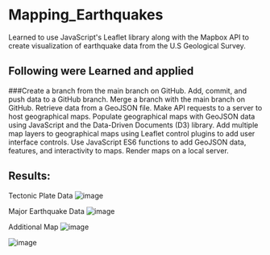# Mapping_Earthquakes
Learned to use JavaScript's Leaflet library along with the Mapbox API to create visualization of earthquake data from the U.S Geological Survey.

## Following were Learned and applied
###Create a branch from the main branch on GitHub.
Add, commit, and push data to a GitHub branch.
Merge a branch with the main branch on GitHub.
Retrieve data from a GeoJSON file.
Make API requests to a server to host geographical maps.
Populate geographical maps with GeoJSON data using JavaScript and the Data-Driven Documents (D3) library.
Add multiple map layers to geographical maps using Leaflet control plugins to add user interface controls.
Use JavaScript ES6 functions to add GeoJSON data, features, and interactivity to maps.
Render maps on a local server.

## Results:
Tectonic Plate Data
![image](https://user-images.githubusercontent.com/79486450/120152553-9bb04e00-c1bb-11eb-94ba-d510ab7dfa90.png)

Major Earthquake Data
![image](https://user-images.githubusercontent.com/79486450/120152790-ecc04200-c1bb-11eb-9c86-93b34cb5730f.png)

Additional Map 
![image](https://user-images.githubusercontent.com/79486450/120152953-209b6780-c1bc-11eb-923a-9c9344f31ac8.png)

![image](https://user-images.githubusercontent.com/79486450/120153056-4294ea00-c1bc-11eb-885a-18d37d6cc711.png)
